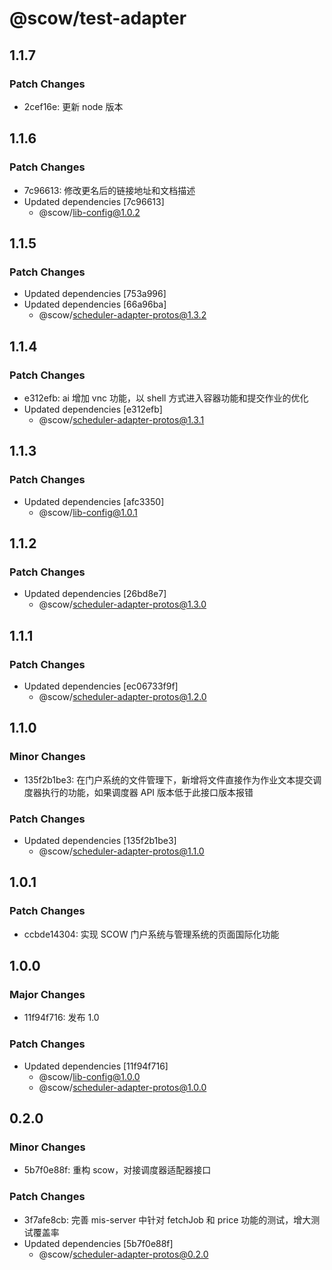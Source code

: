 # @scow/test-adapter

## 1.1.7

### Patch Changes

- 2cef16e: 更新 node 版本

## 1.1.6

### Patch Changes

- 7c96613: 修改更名后的链接地址和文档描述
- Updated dependencies [7c96613]
  - @scow/lib-config@1.0.2

## 1.1.5

### Patch Changes

- Updated dependencies [753a996]
- Updated dependencies [66a96ba]
  - @scow/scheduler-adapter-protos@1.3.2

## 1.1.4

### Patch Changes

- e312efb: ai 增加 vnc 功能，以 shell 方式进入容器功能和提交作业的优化
- Updated dependencies [e312efb]
  - @scow/scheduler-adapter-protos@1.3.1

## 1.1.3

### Patch Changes

- Updated dependencies [afc3350]
  - @scow/lib-config@1.0.1

## 1.1.2

### Patch Changes

- Updated dependencies [26bd8e7]
  - @scow/scheduler-adapter-protos@1.3.0

## 1.1.1

### Patch Changes

- Updated dependencies [ec06733f9f]
  - @scow/scheduler-adapter-protos@1.2.0

## 1.1.0

### Minor Changes

- 135f2b1be3: 在门户系统的文件管理下，新增将文件直接作为作业文本提交调度器执行的功能，如果调度器 API 版本低于此接口版本报错

### Patch Changes

- Updated dependencies [135f2b1be3]
  - @scow/scheduler-adapter-protos@1.1.0

## 1.0.1

### Patch Changes

- ccbde14304: 实现 SCOW 门户系统与管理系统的页面国际化功能

## 1.0.0

### Major Changes

- 11f94f716: 发布 1.0

### Patch Changes

- Updated dependencies [11f94f716]
  - @scow/lib-config@1.0.0
  - @scow/scheduler-adapter-protos@1.0.0

## 0.2.0

### Minor Changes

- 5b7f0e88f: 重构 scow，对接调度器适配器接口

### Patch Changes

- 3f7afe8cb: 完善 mis-server 中针对 fetchJob 和 price 功能的测试，增大测试覆盖率
- Updated dependencies [5b7f0e88f]
  - @scow/scheduler-adapter-protos@0.2.0
